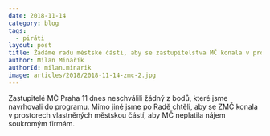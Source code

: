 ```yaml
---
date: 2018-11-14
category: blog
tags:
  - piráti
layout: post
title: Žádáme radu městské části, aby se zastupitelstva MČ konala v prostorách vlastněných městskou části. Neschváleno
author: Milan Minařík
authorId: milan.minarik
image: articles/2018/2018-11-14-zmc-2.jpg
---
```


Zastupitelé MČ Praha 11 dnes neschválili žádný z bodů, které jsme navrhovali do programu. Mimo jiné jsme po Radě chtěli, aby se ZMČ konala v prostorech vlastněných městskou částí, aby MČ neplatila nájem soukromým firmám.
